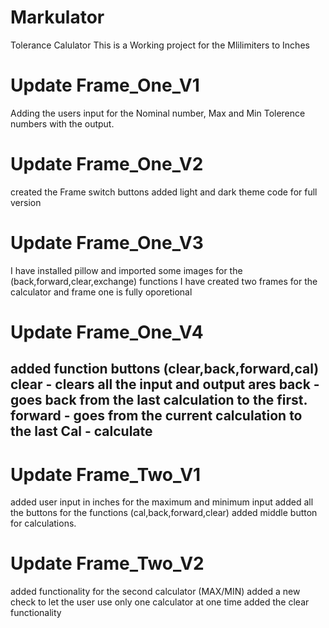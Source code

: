 # Markulator
Tolerance Calulator 
This is a Working project for the Mlilimiters to Inches

# Update Frame_One_V1
Adding the users input for the Nominal number, Max and Min Tolerence numbers with the output.

# Update Frame_One_V2
created the Frame switch buttons
added light and dark theme code for full version

# Update Frame_One_V3
I have installed pillow and imported some images for the (back,forward,clear,exchange) functions
I have created two frames for the calculator and frame one is fully oporetional

# Update Frame_One_V4
added function buttons (clear,back,forward,cal)
clear - clears all the input and output ares
back - goes back from the last calculation to the first.
forward - goes from the current calculation to the last
Cal - calculate
---
# Update Frame_Two_V1
added user input in inches for the maximum and minimum input
added all the buttons for the functions (cal,back,forward,clear)
added middle button for calculations.

# Update Frame_Two_V2
added functionality for the second calculator (MAX/MIN)
added a new check to let the user use only one calculator at one time
added the clear functionality 

